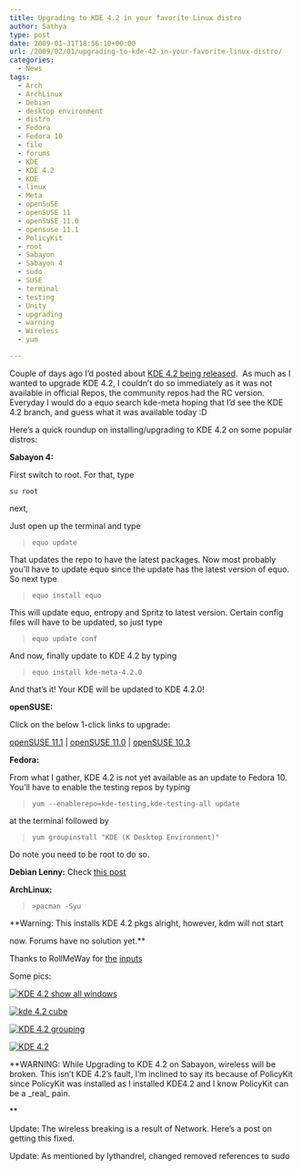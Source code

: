 ```yaml
---
title: Upgrading to KDE 4.2 in your favorite Linux distro
author: Sathya
type: post
date: 2009-01-31T18:56:10+00:00
url: /2009/02/01/upgrading-to-kde-42-in-your-favorite-linux-distro/
categories:
  - News
tags:
  - Arch
  - ArchLinux
  - Debian
  - desktop environment
  - distro
  - Fedora
  - Fedora 10
  - file
  - forums
  - KDE
  - KDE 4.2
  - KDE
  - linux
  - Meta
  - openSuSE
  - openSUSE 11
  - openSUSE 11.0
  - opensuse 11.1
  - PolicyKit
  - root
  - Sabayon
  - Sabayon 4
  - sudo
  - SUSE
  - terminal
  - testing
  - Unity
  - upgrading
  - warning
  - Wireless
  - yum

---
```

Couple of days ago I&#8217;d posted about [KDE 4.2 being released][1].  As much as I wanted to upgrade KDE 4.2, I couldn&#8217;t do so immediately as it was not available in official Repos, the community repos had the RC version. Everyday I would do a equo search kde-meta hoping that I&#8217;d see the KDE 4.2 branch, and guess what it was available today :D

<!--more-->Here&#8217;s a quick roundup on installing/upgrading to KDE 4.2 on some popular distros:

**Sabayon 4:**

First switch to root. For that, type
  
`su root`
  
next,
  
Just open up the terminal and type

> `equo update`

That updates the repo to have the latest packages. Now most probably you&#8217;ll have to update equo since the update has the latest version of equo. So next type

> `equo install equo`

This will update equo, entropy and Spritz to latest version. Certain config files will have to be updated, so just type

> `equo update conf`

And now, finally update to KDE 4.2 by typing

> `equo install kde-meta-4.2.0`

And that&#8217;s it! Your KDE will be updated to KDE 4.2.0!

**openSUSE:**

Click on the below 1-click links to upgrade:
  
[openSUSE 11.1][2] | [openSUSE 11.0][3] | [openSUSE 10.3][4]

**Fedora:**

From what I gather, KDE 4.2 is not yet available as an update to Fedora 10.  You&#8217;ll have to enable the testing repos by typing

> `yum --enablerepo=kde-testing,kde-testing-all update`

at the terminal followed by

> `yum groupinstall "KDE (K Desktop Environment)"`

Do note you need to be root to do so.

**Debian Lenny:** Check [this post][5]

**ArchLinux:**

> `>pacman -Syu`

**Warning: This installs KDE 4.2 pkgs alright, however, kdm will not start
  
now. Forums have no solution yet.** 

Thanks to RollMeWay for [the][6] [inputs][7]

Some pics:

[<img src="http://farm4.static.flickr.com/3454/3242040790_e85b436280.jpg" alt="KDE 4.2 show all windows"   />][8]

[<img src="http://farm4.static.flickr.com/3260/3241207261_7ea9753114.jpg" alt="kde 4.2 cube"   />][9]

[<img src="http://farm4.static.flickr.com/3489/3241206137_71e738408f.jpg" alt="KDE 4.2 grouping"   />][10]

[<img src="http://farm4.static.flickr.com/3308/3241205429_fd2b87786b.jpg" alt="KDE 4.2"   />][11]

**WARNING: While Upgrading to KDE 4.2 on Sabayon, wireless will be broken. This isn&#8217;t KDE 4.2&#8217;s fault, I&#8217;m inclined to say its because of PolicyKit since PolicyKit was installed as I installed KDE4.2 and I know PolicyKit can be a \_real\_ pain.
  
** 

Update: The wireless breaking is a result of Network. Here&#8217;s a post on getting this fixed.

Update: As mentioned by lythandrel, changed removed references to sudo

 [1]: http://sathyasays.com/2009/01/28/drum-roll-please-kde-42-is-released/
 [2]: http://download.opensuse.org/repositories/KDE:/KDE4:/Factory:/Desktop/openSUSE_11.1/KDE4-DEFAULT.ymp
 [3]: http://download.opensuse.org/repositories/KDE:/KDE4:/Factory:/Desktop/openSUSE_11.0/KDE4-DEFAULT.ymp
 [4]: http://download.opensuse.org/repositories/KDE:/KDE4:/Factory:/Desktop/openSUSE_10.3/KDE4-DEFAULT.ymp
 [5]: http://linuxsaga.com/guide/kde-42-in-debian-testing-lenny
 [6]: http://sathyasays.com/2009/02/01/upgrading-to-kde-42-in-your-favorite-linux-distro/comment-page-1/#comment-24047
 [7]: http://sathyasays.com/2009/02/01/upgrading-to-kde-42-in-your-favorite-linux-distro/comment-page-1/#comment-24063
 [8]: http://www.flickr.com/photos/sathyabhat/3242040790/
 [9]: http://www.flickr.com/photos/sathyabhat/3241207261/
 [10]: http://www.flickr.com/photos/sathyabhat/3241206137/
 [11]: http://www.flickr.com/photos/sathyabhat/3241205429/
